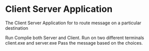 # Client Server Application
The Client Server Application for to route message on a particular destination

Run Complie both Server and Client.
Run on two different terminals client.exe and server.exe
Pass the message based on the choices.
